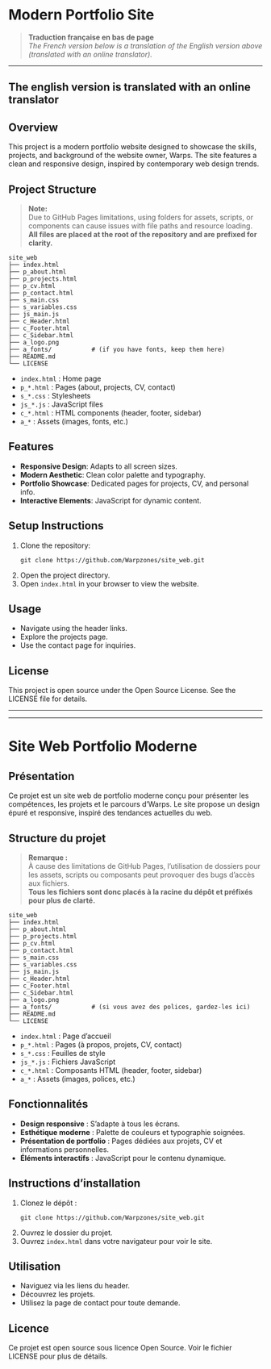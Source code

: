 # Modern Portfolio Site

> **Traduction française en bas de page**  
> *The French version below is a translation of the English version above (translated with an online translator).*

---

## The english version is translated with an online translator

## Overview

This project is a modern portfolio website designed to showcase the skills, projects, and background of the website owner, Warps. The site features a clean and responsive design, inspired by contemporary web design trends.

## Project Structure

> **Note:**  
> Due to GitHub Pages limitations, using folders for assets, scripts, or components can cause issues with file paths and resource loading.  
> **All files are placed at the root of the repository and are prefixed for clarity.**

```
site_web
├── index.html
├── p_about.html
├── p_projects.html
├── p_cv.html
├── p_contact.html
├── s_main.css
├── s_variables.css
├── js_main.js
├── c_Header.html
├── c_Footer.html
├── c_Sidebar.html
├── a_logo.png
├── a_fonts/           # (if you have fonts, keep them here)
├── README.md
└── LICENSE
```

- `index.html` : Home page
- `p_*.html` : Pages (about, projects, CV, contact)
- `s_*.css` : Stylesheets
- `js_*.js` : JavaScript files
- `c_*.html` : HTML components (header, footer, sidebar)
- `a_*` : Assets (images, fonts, etc.)

## Features

- **Responsive Design**: Adapts to all screen sizes.
- **Modern Aesthetic**: Clean color palette and typography.
- **Portfolio Showcase**: Dedicated pages for projects, CV, and personal info.
- **Interactive Elements**: JavaScript for dynamic content.

## Setup Instructions

1. Clone the repository:
   ```
   git clone https://github.com/Warpzones/site_web.git
   ```
2. Open the project directory.
3. Open `index.html` in your browser to view the website.

## Usage

- Navigate using the header links.
- Explore the projects page.
- Use the contact page for inquiries.

## License

This project is open source under the Open Source License. See the LICENSE file for details.

---

---

# Site Web Portfolio Moderne

## Présentation

Ce projet est un site web de portfolio moderne conçu pour présenter les compétences, les projets et le parcours d’Warps. Le site propose un design épuré et responsive, inspiré des tendances actuelles du web.

## Structure du projet

> **Remarque :**  
> À cause des limitations de GitHub Pages, l’utilisation de dossiers pour les assets, scripts ou composants peut provoquer des bugs d’accès aux fichiers.  
> **Tous les fichiers sont donc placés à la racine du dépôt et préfixés pour plus de clarté.**

```
site_web
├── index.html
├── p_about.html
├── p_projects.html
├── p_cv.html
├── p_contact.html
├── s_main.css
├── s_variables.css
├── js_main.js
├── c_Header.html
├── c_Footer.html
├── c_Sidebar.html
├── a_logo.png
├── a_fonts/           # (si vous avez des polices, gardez-les ici)
├── README.md
└── LICENSE
```

- `index.html` : Page d’accueil
- `p_*.html` : Pages (à propos, projets, CV, contact)
- `s_*.css` : Feuilles de style
- `js_*.js` : Fichiers JavaScript
- `c_*.html` : Composants HTML (header, footer, sidebar)
- `a_*` : Assets (images, polices, etc.)

## Fonctionnalités

- **Design responsive** : S’adapte à tous les écrans.
- **Esthétique moderne** : Palette de couleurs et typographie soignées.
- **Présentation de portfolio** : Pages dédiées aux projets, CV et informations personnelles.
- **Éléments interactifs** : JavaScript pour le contenu dynamique.

## Instructions d’installation

1. Clonez le dépôt :
   ```
   git clone https://github.com/Warpzones/site_web.git
   ```
2. Ouvrez le dossier du projet.
3. Ouvrez `index.html` dans votre navigateur pour voir le site.

## Utilisation

- Naviguez via les liens du header.
- Découvrez les projets.
- Utilisez la page de contact pour toute demande.

## Licence

Ce projet est open source sous licence Open Source. Voir le fichier LICENSE pour plus de détails.
